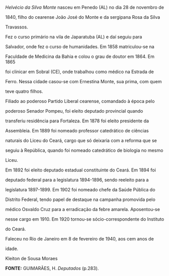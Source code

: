

*Helvécio da Silva Monte* nasceu em Penedo (AL) no dia 28 de novembro de

1840, filho do cearense João José do Monte e da sergipana Rosa da Silva

Travassos.



Fez o curso primário na vila de Japaratuba (AL) e daí seguiu para

Salvador, onde fez o curso de humanidades. Em 1858 matriculou-se na

Faculdade de Medicina da Bahia e colou o grau de doutor em 1864. Em 1865

foi clinicar em Sobral (CE), onde trabalhou como médico na Estrada de

Ferro. Nessa cidade casou-se com Ernestina Monte, sua prima, com quem

teve quatro filhos.



Filiado ao poderoso Partido Liberal cearense, comandado à época pelo

poderoso Senador Pompeu, foi eleito deputado provincial quando

transferiu residência para Fortaleza. Em 1878 foi eleito presidente da

Assembleia. Em 1889 foi nomeado professor catedrático de ciências

naturais do Liceu do Ceará, cargo que só deixaria com a reforma que se

seguiu à República, quando foi nomeado catedrático de biologia no mesmo

Liceu.



Em 1892 foi eleito deputado estadual constituinte do Ceará. Em 1894 foi

deputado federal para a legislatura 1894-1896, sendo reeleito para a

legislatura 1897-1899. Em 1902 foi nomeado chefe da Saúde Pública do

Distrito Federal, tendo papel de destaque na campanha promovida pelo

médico Osvaldo Cruz para a erradicação da febre amarela. Aposentou-se

nesse cargo em 1910. Em 1920 tornou-se sócio-correspondente do Instituto

do Ceará.



Faleceu no Rio de Janeiro em 8 de fevereiro de 1940, aos cem anos de

idade.



Kleiton de Sousa Moraes



**FONTE:** GUIMARÃES, H. *Deputados* (p.283).

